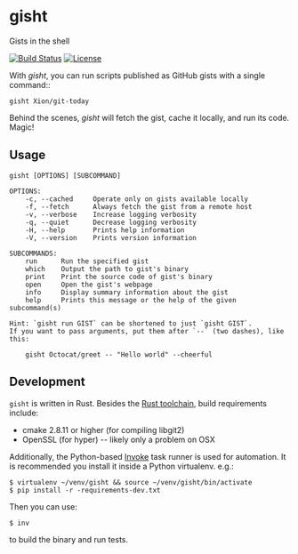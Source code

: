 # gisht

Gists in the shell

[![Build Status](https://img.shields.io/travis/Xion/gisht.svg)](https://travis-ci.org/Xion/gisht)
[![License](https://img.shields.io/github/license/Xion/gisht.svg)](https://github.com/Xion/gisht/blob/master/LICENSE)

With *gisht*, you can run scripts published as GitHub gists with a single command::

    gisht Xion/git-today

Behind the scenes, *gisht* will fetch the gist, cache it locally, and run its code.
Magic!

## Usage

    gisht [OPTIONS] [SUBCOMMAND]
    
    OPTIONS:
        -c, --cached     Operate only on gists available locally
        -f, --fetch      Always fetch the gist from a remote host
        -v, --verbose    Increase logging verbosity
        -q, --quiet      Decrease logging verbosity
        -H, --help       Prints help information
        -V, --version    Prints version information
    
    SUBCOMMANDS:
        run      Run the specified gist
        which    Output the path to gist's binary
        print    Print the source code of gist's binary
        open     Open the gist's webpage
        info     Display summary information about the gist
        help     Prints this message or the help of the given subcommand(s)
    
    Hint: `gisht run GIST` can be shortened to just `gisht GIST`.
    If you want to pass arguments, put them after `--` (two dashes), like this:
    
    	gisht Octocat/greet -- "Hello world" --cheerful

## Development

`gisht` is written in Rust. Besides the [Rust toolchain](http://rustup.sh), build requirements include:

* cmake 2.8.11 or higher (for compiling libgit2)
* OpenSSL (for hyper) -- likely only a problem on OSX

Additionally, the Python-based [Invoke](http://pyinvoke.org) task runner is used for automation.
It is recommended you install it inside a Python virtualenv. e.g.:

    $ virtualenv ~/venv/gisht && source ~/venv/gisht/bin/activate
    $ pip install -r -requirements-dev.txt

Then you can use:

    $ inv

to build the binary and run tests.
